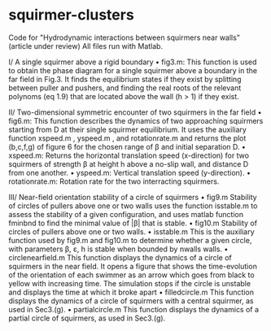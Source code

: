 # squirmer-clusters
Code for "Hydrodynamic interactions between squirmers near walls" (article under review)
All files run with Matlab. 


I/ A single squirmer above a rigid boundary
• fig3.m: This function is used to obtain the phase diagram for a single squirmer above a boundary in the far field in Fig.3. It finds the equilibrium states if they exist by splitting between puller and pushers, and finding the real roots of the relevant polynoms (eq 1.9) that are located above the wall (h > 1) if they exist.

II/ Two-dimensional symmetric encounter of two squirmers in the far field
• fig6.m: This function describes the dynamics of two approaching squirmers starting from D at their single squirmer equilibrium. It uses the auxiliary function xspeed.m , yspeed.m , and rotationrate.m and returns the plot (b,c,f,g) of figure 6 for the chosen range of β and initial separation D.
• xspeed.m: Returns the horizontal translation speed (x-direction) for two squirmers of strength β at height h above a no-slip wall, and distance D from one another.
• yspeed.m: Vertical translation speed (y-direction).
• rotationrate.m: Rotation rate for the two interracting squirmers.

III/ Near-field orientation stability of a circle of squirmers
• fig9.m Stability of circles of pullers above one or two walls uses the function isstable.m to assess the stability of a given configuration, and uses matlab function fminbnd to find the minimal value of |β| that is stable.
• fig10.m Stability of circles of pullers above one or two walls.
• isstable.m This is the auxiliary function used by fig9.m and fig10.m to determine whether a given circle, with
parameters β, ε, h is stable when bounded by nwalls walls.
• circlenearfield.m This function displays the dynamics of a circle of squirmers in the near field. It opens a figure that shows the time-evolution of the orientation of each swimmer as an arrow which goes from black to yellow with increasing time. The simulation stops if the circle is unstable and displays the time at which it broke apart
• filledcircle.m This function displays the dynamics of a circle of squirmers with a central squirmer, as used in Sec3.(g).
• partialcircle.m This function displays the dynamics of a partial circle of squirmers, as used in Sec3.(g).


